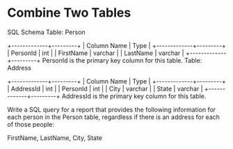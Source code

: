# Combine Two Tables

SQL Schema
Table: Person

+-------------+---------+
| Column Name | Type    |
+-------------+---------+
| PersonId    | int     |
| FirstName   | varchar |
| LastName    | varchar |
+-------------+---------+
PersonId is the primary key column for this table.
Table: Address

+-------------+---------+
| Column Name | Type    |
+-------------+---------+
| AddressId   | int     |
| PersonId    | int     |
| City        | varchar |
| State       | varchar |
+-------------+---------+
AddressId is the primary key column for this table.
 

Write a SQL query for a report that provides the following information for each person in the Person table, regardless if there is an address for each of those people:

FirstName, LastName, City, State